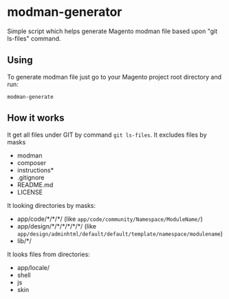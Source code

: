 # modman-generator
Simple script which helps generate Magento modman file based upon "git ls-files" command.

## Using
To generate modman file just go to your Magento project root directory and run:

    modman-generate

## How it works
It get all files under GIT by command `git ls-files`.
It excludes files by masks
- modman
- composer
- instructions*
- .gitignore
- README.md
- LICENSE

It looking directories by masks:
- app/code/\*/\*/\*/
(like `app/code/community/Namespace/ModuleName/`)
- app/design/\*/\*/\*/\*/\*/\*/ (like `app/design/adminhtml/default/default/template/namespace/modulename`)
- lib/\*/

It looks files from directories:
- app/locale/
- shell
- js
- skin


